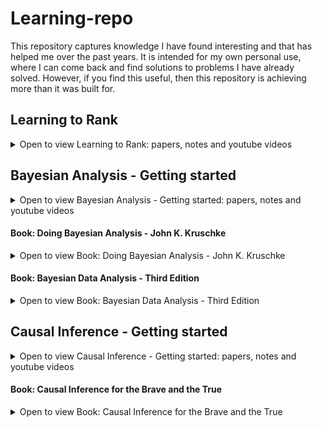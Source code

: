 # Learning-repo

This repository captures knowledge I have found interesting and that has helped me over the past years. It is intended for my own personal use, where I can come back and find solutions to problems I have already solved. However, if you find this useful, then this repository is achieving more than it was built for. 


## Learning to Rank

<details><summary>Open to view Learning to Rank: papers, notes and youtube videos</summary>

| ID    | Description                                                                                                     |                                                                                                                                                                                                                                                                                                   Link |
|-------|-----------------------------------------------------------------------------------------------------------------|-------------------------------------------------------------------------------------------------------------------------------------------------------------------------------------------------------------------------------------------------------------------------------------------------------:|
| 1     | Youtube video: Learning To Rank basics: from pointwise to listwise methods                                      |                                                                                                                                                                                                                                   [Link to youtube video](https://www.youtube.com/watch?v=7teudGhdnqo) |
| 1.1.  | Notes & slides on Learning To Rank basics: from pointwise to listwise methods                                   |                                                                                                                                                                         [Link to pdf](https://github.com/JoseParrenoGarcia/Learning-repo/blob/main/learning-to-rank/1.1-Learning-to-Rank-Dev-Conf.pdf) |
| 2     | Youtube video: PyData Tel Aviv Meetup: Learning To Rank Uriel Vinetz                                            |                                                                                                                                                                                                                                   [Link to youtube video](https://www.youtube.com/watch?v=_GDuUwhvCK0) |
| 3     | Youtube video: Unbiased learning to Rank: Counterfactual and online approaches                                  |                                                                                                                                                                                                                                   [Link to youtube video](https://www.youtube.com/watch?v=BEEfMrn9T9c) |
| 3.1.  | Notes & slides on Unbiased learning to Rank: Counterfactual and online approaches                               |                                                                                            [Link to pdf](https://github.com/JoseParrenoGarcia/Learning-repo/blob/main/learning-to-rank/3.1.-Part%201.%20LTR%20through%20supervised%20and%20unsupervised%20offline%20learning%20and%20evaluation-1.pdf) |
| 4     | Paper - How does CTR data reflect retrieval quality                                                             |                                                                                                                                   [Link to pdf](https://github.com/JoseParrenoGarcia/Learning-repo/blob/main/learning-to-rank/Paper%20-%20How%20does%20CTR%20data%20reflect%20retrieval%20quality.pdf) |
| 5     | Paper - FairPairs algorithm for position bias                                                                   |                                                                                                                                             [Link to pdf](https://github.com/JoseParrenoGarcia/Learning-repo/blob/main/learning-to-rank/Paper%20-%20FairPairs%20algorithm%20for%20position%20bias.pdf) |
| 6     | Paper - Google -Dealing with position bias through EM                                                           |                                                                                                                                                               [Link to pdf](https://github.com/JoseParrenoGarcia/Learning-repo/blob/main/learning-to-rank/Paper-%20Position%20bias%20through%20EM.pdf) |
| 7     | Paper - LTR with selection bias for small scale searches (personal search)                                      |                                                                                                      [Link to pdf](https://github.com/JoseParrenoGarcia/Learning-repo/blob/main/learning-to-rank/Paper%20-%20LTR%20with%20selection%20bias%20for%20small%20scale%20searches%20(personal%20search).pdf) |
| 8     | Paper - Addressing Trust Bias for Unbiased LTR                                                                  |                                                                                                                                          [Link to pdf](https://github.com/JoseParrenoGarcia/Learning-repo/blob/main/learning-to-rank/Paper%20-%20Addressing%20Trust%20Bias%20for%20Unbiased%20LTR.pdf) |
| 9     | Paper - Beyond position bias -- examining result attractiveness as a source of presentation bias                |                                                                          [Link to pdf](https://github.com/JoseParrenoGarcia/Learning-repo/blob/main/learning-to-rank/Paper%20-%20Beyond%20position%20bias%20--%20examining%20result%20attractiveness%20as%20a%20source%20of%20presentation%20bias.pdf) |
| 10    | Youtube video - Zalando Multi-objective optimisation                                                            |                                                                                                                                                                                                                                   [Link to youtube video](https://www.youtube.com/watch?v=nCtM4Xg7e4k) |
| 10.1  | Notes & slides on Zalando Multi-objective optimisation                                                          |                                                                                                                                                               [Link to pdf](https://github.com/JoseParrenoGarcia/Learning-repo/blob/main/learning-to-rank/10.1-LTR%20with%20multiple%20objectives.pdf) |
| 11    | Paper - Applying Deep Learning to Airbnb Search                                                                 |                                                                                                                                                   [Link to pdf](https://github.com/JoseParrenoGarcia/Learning-repo/blob/main/learning-to-rank/Paper-%20Deep%20learning%20for%20Airbnb%20ranking-1.pdf) |
| 12    | Paper - Google TensorFlow Ranking                                                                               |                                                                                                                     [Link to pdf](https://github.com/JoseParrenoGarcia/Learning-repo/blob/main/learning-to-rank/Paper%20-%20TF-Ranking%20Scalable%20TensorFlow%20Library%20for%20Learning-to-Rank.pdf) |
| 13    | Article - Using Deep Learning to automatically rank millions of hotel images                                    |                                                                                                                                                                 [Link to article](https://medium.com/idealo-tech-blog/using-deep-learning-to-automatically-rank-millions-of-hotel-images-c7e2d2e5cae2) |
| 14    | Paper - Valid Explanations for Learning to Rank Models                                                          |                                                                                                                                                 [Link to pdf](https://github.com/JoseParrenoGarcia/Learning-repo/blob/main/learning-to-rank/Paper%20-%20Valid%20explanations%20for%20LTR%20models.pdf) |
| 15    | Youtube video - HayStack 2020 - How to Build your Training Set for a Learning to Rank Project                   |                                                                                                                                                                                                                      [Link to youtube video](https://haystackconf.com/us2020/build-your-training-set/) |
| 15.1. | Notes & slides on How to Build your Training Set for a Learning to Rank Project                                 |                                                                          [Link to pdf](https://github.com/JoseParrenoGarcia/Learning-repo/blob/main/learning-to-rank/Paper%20-%20Beyond%20position%20bias%20--%20examining%20result%20attractiveness%20as%20a%20source%20of%20presentation%20bias.pdf) |
| 16    | Paper - Production Ranking Systems                                                                              |                                                                                                                                                                  [Link to pdf](https://github.com/JoseParrenoGarcia/Learning-repo/blob/main/learning-to-rank/Paper-%20review%20of%20LTR%20systems.pdf) |
| 17    | Paper - Beyond algorithms: Ranking at scale at Booking.com                                                      |                                                                                                                                                                  [Link to pdf](https://github.com/JoseParrenoGarcia/Learning-repo/blob/main/learning-to-rank/Paper-%20Booking%20rank%20at%20scale.pdf) |
| 18    | Notes on AirBnB ranking from zero to hero                                                                       | [Link to pdf](https://github.com/JoseParrenoGarcia/Learning-repo/blob/main/learning-to-rank/18%20-%20AirBnB%20Experiences-%20LTR%20from%20zero%20to%20hero.pdf) <br/> [Link to blog](https://medium.com/airbnb-engineering/machine-learning-powered-search-ranking-of-airbnb-experiences-110b4b1a0789) |
| 19    | Paper - Learning to Rank Hotels for Search and Recommendation from Session-based Interaction Logs and Meta Data |                                                       [Link to pdf](https://github.com/JoseParrenoGarcia/Learning-repo/blob/main/learning-to-rank/Paper%20-%20Learning%20to%20Rank%20Hotels%20for%20Search%20and%20Recommendation%20from%20Session-based%20Interaction%20Logs%20and%20Meta%20Data.pdf) |
| 20    | Blog - A/B Testing Search: thinking like a scientist                                                            |                                                                                                                                                                                           [Link to blog](https://jamesrubinstein.medium.com/a-b-testing-search-thinking-like-a-scientist-1cc34b88392e) |
</details>

## Bayesian Analysis - Getting started

<details><summary>Open to view Bayesian Analysis - Getting started: papers, notes and youtube videos</summary>

| ID  | Description                                                                                          |                                                                                                                                                                                                 Link |
|-----|------------------------------------------------------------------------------------------------------|-----------------------------------------------------------------------------------------------------------------------------------------------------------------------------------------------------:|
| 1   | Youtube video: Introduction to Bayesian data analysis - part 1: What is Bayes?                       |                                                                                                                                 [Link to youtube video](https://www.youtube.com/watch?v=3OJEae7Qb_o) |
| 2   | Youtube video: Introduction to Bayesian data analysis - Part 2: Why use Bayes?                       |                                                                                                                         [Link to youtube video](https://www.youtube.com/watch?v=mAUwjSo5TJE&t=1021s) |
| 3   | Youtube video: Introduction to Bayesian data analysis - part 3: How to do Bayes?                     |                                                                                                                         [Link to youtube video](https://www.youtube.com/watch?v=Ie-6H_r7I5A&t=1211s) |
| 4   | Notes on introduction to Bayesian data analysis                                                      |                                                [Link to pdf](https://github.com/JoseParrenoGarcia/Learning-repo/blob/main/bayesian-analysis-getting-started/Bayesian%20analysis%20notes%20intro.pdf) |
| 5   | Youtube video: Easy as ABC: A Quick Introduction to Bayesian A/B Testing in Python (Will Barker)     |                                                                                                                          [Link to youtube video](https://www.youtube.com/watch?v=nRLI_KbvZTQ&t=353s) |
| 6   | Youtube video: Bayesian A/B Testing - Marc Garcia                                                    |                                                                                                                                 [Link to youtube video](https://www.youtube.com/watch?v=UxEFAkDlkiA) |
| 7   | Youtube video: Ruben Mak - Successfully applying Bayesian statistics to A/B testing in your business |                                                                                                                         [Link to youtube video](https://www.youtube.com/watch?v=8huhVCMmS_c&t=1599s) |
| 8   | Youtube video: Eric Ma - Beyond Two Groups: Generalized Bayesian A/B/C... Testing - PyCon 2019       |                                                                                                                            [Link to youtube video](https://www.youtube.com/watch?v=Pt37qA351yk&t=1s) |
| 9   | Paper - Bayesian Sample Size Determination for Binomial Proportion                                   | [Link to pdf](https://github.com/JoseParrenoGarcia/Learning-repo/blob/main/bayesian-analysis-getting-started/Paper%20-%20Bayesian%20Sample%20Size%20Determination%20for%20Binomial%20Proportion.pdf) |
| 10  | Paper - Using historical data for Bayesian sample size determination                                 | [Link to pdf](https://github.com/JoseParrenoGarcia/Learning-repo/blob/main/bayesian-analysis-getting-started/Paper%20-%20Santis-2007-Using%20historical%20data%20for%20Bayesian%20sample%20size.pdf) |
</details>

#### Book: Doing Bayesian Analysis - John K. Kruschke 

<details><summary>Open to view Book: Doing Bayesian Analysis - John K. Kruschke</summary>

As you can see, I have only completed part of the book. I picked the areas that I required at that point in time, but all the chapters can be found in the full book.

| ID  | Description |                                                                                                                                                                   Link |
|-----|-------------|-----------------------------------------------------------------------------------------------------------------------------------------------------------------------:|
| 1   | Full Book   | [Link to pdf](https://github.com/JoseParrenoGarcia/Learning-repo/blob/main/bayesian-analysis-getting-started/Doing%20Bayesian%20Data%20Analysis%20-%20Full%20Book.pdf) |
| 2   | Chapter 1   |           [Link to pdf](https://github.com/JoseParrenoGarcia/Learning-repo/blob/main/bayesian-analysis-getting-started/Doing%20Bayesian%20Analysis.%20Chapter%201.pdf) |
| 3   | Chapter 2   |           [Link to pdf](https://github.com/JoseParrenoGarcia/Learning-repo/blob/main/bayesian-analysis-getting-started/Doing%20Bayesian%20Analysis.%20Chapter%202.pdf) |
| 4   | Chapter 3   |           [Link to pdf](https://github.com/JoseParrenoGarcia/Learning-repo/blob/main/bayesian-analysis-getting-started/Doing%20Bayesian%20Analysis.%20Chapter%203.pdf) |
| 5   | Chapter 4   |           [Link to pdf](https://github.com/JoseParrenoGarcia/Learning-repo/blob/main/bayesian-analysis-getting-started/Doing%20Bayesian%20Analysis.%20Chapter%204.pdf) |
| 6   | Chapter 5   |           [Link to pdf](https://github.com/JoseParrenoGarcia/Learning-repo/blob/main/bayesian-analysis-getting-started/Doing%20Bayesian%20Analysis.%20Chapter%205.pdf) |
| 7   | Chapter 6   |           [Link to pdf](https://github.com/JoseParrenoGarcia/Learning-repo/blob/main/bayesian-analysis-getting-started/Doing%20Bayesian%20Analysis.%20Chapter%206.pdf) |
| 8   | Chapter 11  |          [Link to pdf](https://github.com/JoseParrenoGarcia/Learning-repo/blob/main/bayesian-analysis-getting-started/Doing%20Bayesian%20Analysis.%20Chapter%2011.pdf) |
| 9   | Chapter 12  |          [Link to pdf](https://github.com/JoseParrenoGarcia/Learning-repo/blob/main/bayesian-analysis-getting-started/Doing%20Bayesian%20Analysis.%20Chapter%2012.pdf) |
| 10  | Chapter 13  |          [Link to pdf](https://github.com/JoseParrenoGarcia/Learning-repo/blob/main/bayesian-analysis-getting-started/Doing%20Bayesian%20Analysis.%20Chapter%2013.pdf) |
</details>

#### Book: Bayesian Data Analysis - Third Edition

<details><summary>Open to view Book: Bayesian Data Analysis - Third Edition</summary>

| ID  | Description |                                                                                                                                                Link |
|-----|-------------|----------------------------------------------------------------------------------------------------------------------------------------------------:|
| 1   | Full Book   | [Link to pdf](https://github.com/JoseParrenoGarcia/Learning-repo/blob/main/bayesian-analysis-getting-started/Book%20-%20bayesian_data_analysis.pdf) |
</details>

## Causal Inference - Getting started

<details><summary>Open to view Causal Inference - Getting started: papers, notes and youtube videos</summary>

| ID  | Description                                                                                                                           |                                                                                                                                            Link |
|-----|---------------------------------------------------------------------------------------------------------------------------------------|------------------------------------------------------------------------------------------------------------------------------------------------:|
| 1   | Youtube video: Inferring the effect of an event using CausalImpact by Kay Brodersen                                                   |                                                           [Link to youtube video](https://www.youtube.com/watch?v=GTgZfCltMm8&feature=emb_logo) |
| 2   | Youtube video: What is causal inference, and why should data scientists know? by Ludvig Hult                                          |                                                           [Link to youtube video](https://www.youtube.com/watch?v=dFp2Ou52-po&feature=emb_logo) |
| 3   | Notes: Causal Inference Getting Started                                                                                               | [Link to pdf](https://github.com/JoseParrenoGarcia/Learning-repo/blob/main/causal-inference/Causal%20Inference%20Getting%20Started%20notes.pdf) |
| 4   | Youtube video: SI 2021 Methods Lectures: Causal Inference Using Synthetic Controls&Regression Discontinuity Designs by Alberto Abadie |                                                                            [Link to youtube video](https://www.youtube.com/watch?v=T2p9Wg650bY) |
</details>

#### Book: Causal Inference for the Brave and the True

<details><summary>Open to view Book: Causal Inference for the Brave and the True</summary>

| ID  | Description |                                                                                                                                                                  Link |
|-----|-------------|----------------------------------------------------------------------------------------------------------------------------------------------------------------------:|
| 0   | Main Link   |                                                                    [Link to online book](https://matheusfacure.github.io/python-causality-handbook/landing-page.html) |
| 1   | Chapter 1   |     [Link to pdf](https://github.com/JoseParrenoGarcia/Learning-repo/blob/main/causal-inference/01%20-%20Introduction%20To%20Causality%20-%20Causal%20Inference-.pdf) |
| 2   | Chapter 2   |     [Link to pdf](https://github.com/JoseParrenoGarcia/Learning-repo/blob/main/causal-inference/02%20-%20Randomised%20Experiments%20-%20Causal%20Inference%20fo-.pdf) |
| 3   | Chapter 3   |         [Link to pdf](https://github.com/JoseParrenoGarcia/Learning-repo/blob/main/causal-inference/03%20-%20Stats%20Review-%20The%20Most%20Dangerous%20Equation.pdf) |
| 4   | Chapter 4   |   [Link to pdf](https://github.com/JoseParrenoGarcia/Learning-repo/blob/main/causal-inference/04%20-%20Graphical%20Causal%20Models%20-%20Causal%20Inference%20f-.pdf) |
| 5   | Chapter 5   |     [Link to pdf](https://github.com/JoseParrenoGarcia/Learning-repo/blob/main/causal-inference/05%20-%20The%20Unreasonable%20Effectiveness%20of%20Linear%20Reg-.pdf) |
| 6   | Chapter 6   |   [Link to pdf](https://github.com/JoseParrenoGarcia/Learning-repo/blob/main/causal-inference/06%20-%20Grouped%20and%20Dummy%20Regression%20-%20Causal%20Infere-.pdf) |
| 7   | Chapter 7   |   [Link to pdf](https://github.com/JoseParrenoGarcia/Learning-repo/blob/main/causal-inference/07%20-%20Beyond%20Confounders%20-%20Causal%20Inference%20for%20th-.pdf) |
| 8   | Chapter 8   |     [Link to pdf](https://github.com/JoseParrenoGarcia/Learning-repo/blob/main/causal-inference/08%20-%20Instrumental%20Variables%20-%20Causal%20Inference%20fo-.pdf) |
| 9   | Chapter 9   | [Link to pdf](https://github.com/JoseParrenoGarcia/Learning-repo/blob/main/causal-inference/09%20-%20Non%20Compliance%20and%20LATE%20-%20Causal%20Inference%20f-.pdf) |
| 10  | Chapter 10  | [Link to pdf](https://github.com/JoseParrenoGarcia/Learning-repo/blob/main/causal-inference/10%20-%20Matching%20-%20Causal%20Inference%20for%20the%20Brave%20an-.pdf) |
| 11  | Chapter 11  |    [Link to pdf](https://github.com/JoseParrenoGarcia/Learning-repo/blob/main/causal-inference/11%20-%20Propensity%20Score%20-%20Causal%20Inference%20for%20the-.pdf) |
| 12  | Chapter 12  |      [Link to pdf](https://github.com/JoseParrenoGarcia/Learning-repo/blob/main/causal-inference/12%20-%20Doubly%20Robust%20Estimation%20-%20Causal%20Inference-.pdf) |
| 13  | Chapter 13  |         [Link to pdf](https://github.com/JoseParrenoGarcia/Learning-repo/blob/main/causal-inference/13%20-%20Difference-in-Differences%20-%20Causal%20Inference-.pdf) |
| 14  | Chapter 14  | [Link to pdf](https://github.com/JoseParrenoGarcia/Learning-repo/blob/main/causal-inference/14%20-%20Panel%20Data%20and%20Fixed%20Effects%20-%20Causal%20Infere-.pdf) |
| 15  | Chapter 15  |   [Link to pdf](https://github.com/JoseParrenoGarcia/Learning-repo/blob/main/causal-inference/15%20-%20Synthetic%20Control%20-%20Causal%20Inference%20for%20the-.pdf) |
| 16  | Chapter 16  |     [Link to pdf](https://github.com/JoseParrenoGarcia/Learning-repo/blob/main/causal-inference/16%20-%20Regression%20Discontinuity%20Design%20-%20Causal%20Inf-.pdf) |
| 17  | Chapter 17  |   [Link to pdf](https://github.com/JoseParrenoGarcia/Learning-repo/blob/main/causal-inference/17%20-%20Predictive%20Models%20101%20-%20Causal%20Inference%20for-.pdf) |
| 18  | Chapter 18  |       [Link to pdf](https://github.com/JoseParrenoGarcia/Learning-repo/blob/main/causal-inference/18%20-%20Heterogeneous%20Treatment%20Effects%20and%20Personal-.pdf) |
| 19  | Chapter 19  |      [Link to pdf](https://github.com/JoseParrenoGarcia/Learning-repo/blob/main/causal-inference/19%20-%20Evaluating%20Causal%20Models%20-%20Causal%20Inference-.pdf) |
| 20  | Chapter 20  |        [Link to pdf](https://github.com/JoseParrenoGarcia/Learning-repo/blob/main/causal-inference/20%20-%20Plug-and-Play%20Estimators%20-%20Causal%20Inference-.pdf) |
| 21  | Chapter 21  | [Link to pdf](https://github.com/JoseParrenoGarcia/Learning-repo/blob/main/causal-inference/21%20-%20Meta%20Learners%20-%20Causal%20Inference%20for%20the%20Bra-.pdf) |
| 22  | Chapter 22  |     [Link to pdf](https://github.com/JoseParrenoGarcia/Learning-repo/blob/main/causal-inference/22%20-%20Debiased-2FOrthogonal%20Machine%20Learning%20-%20Causa-.pdf) |
| 23  | Chapter 23  |        [Link to pdf](https://github.com/JoseParrenoGarcia/Learning-repo/blob/main/causal-inference/23%20-%20The%20Difference-in-Differences%20Saga%20-%20Causal-.pdf) |

</details>






